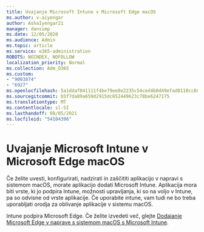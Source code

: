 ```yaml
---
title: Uvajanje Microsoft Intune v Microsoft Edge macOS
ms.author: v-aiyengar
author: AshaIyengar21
manager: dansimp
ms.date: 12/05/2020
ms.audience: Admin
ms.topic: article
ms.service: o365-administration
ROBOTS: NOINDEX, NOFOLLOW
localization_priority: Normal
ms.collection: Adm_O365
ms.custom:
- "9003874"
- "6927"
ms.openlocfilehash: 5a1ddaf841111f4be79ee0e2235c54ced4b0d49efad0110cc609441db5b20800
ms.sourcegitcommit: b5f7da89a650d2915dc652449623c78be6247175
ms.translationtype: MT
ms.contentlocale: sl-SI
ms.lasthandoff: 08/05/2021
ms.locfileid: "54104396"
---
```

# <a name="use-microsoft-intune-to-deploy-microsoft-edge-to-a-macos-device"></a>Uvajanje Microsoft Intune v Microsoft Edge macOS

Če želite uvesti, konfigurirati, nadzirati in zaščititi aplikacijo v napravi s sistemom macOS, morate aplikacijo dodati Microsoft Intune. Aplikacija mora biti vrste, ki jo podpira Intune, možnosti upravljanja, ki so na voljo v Intune, pa so odvisne od vrste aplikacije. Če uporabite intune, vam tudi ne bo treba uporabljati orodja za oblivanje aplikacije v sistemu macOS.

Intune podpira Microsoft Edge. Če želite izvedeti več, glejte [Dodajanje Microsoft Edge v naprave s sistemom macOS s Microsoft Intune](https://go.microsoft.com/fwlink/?linkid=2134949).